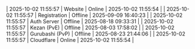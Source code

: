 | 2025-10-02 11:55:57 | Website | Online | 2025-10-02 11:55:54 |
| 2025-10-02 11:55:57 | Registration | Offline | 2025-09-09 16:40:23 |
| 2025-10-02 11:55:57 | Auth Server | Offline | 2025-08-18 09:33:31 |
| 2025-10-02 11:55:57 | Kezan (PvE) | Offline | 2025-08-03 17:58:02 |
| 2025-10-02 11:55:57 | Gurubashi (PvP) | Offline | 2025-08-23 21:44:06 |
| 2025-10-02 11:55:57 | Cloudflare | Online | 2025-10-02 11:55:54 |
